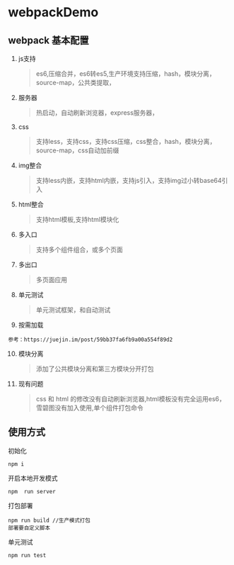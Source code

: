 # webpackDemo
## webpack 基本配置
1. js支持
    >es6,压缩合并，es6转es5,生产环境支持压缩，hash，模块分离，source-map，公共类提取，
2. 服务器
    >热启动，自动刷新浏览器，express服务器，
3. css
    >支持less，支持css，支持css压缩，css整合，hash，模块分离，source-map，css自动加前缀
4. img整合
    >支持less内嵌，支持html内嵌，支持js引入，支持img过小转base64引入
5. html整合
    >支持html模板,支持html模块化
6. 多入口
    >支持多个组件组合，或多个页面
7. 多出口
    >多页面应用
8. 单元测试
    >单元测试框架，和自动测试
9. 按需加载
```
参考：https://juejin.im/post/59bb37fa6fb9a00a554f89d2
```
10. 模块分离 
    >添加了公共模块分离和第三方模块分开打包
11. 现有问题
    >css 和 html 的修改没有自动刷新浏览器,html模板没有完全运用es6，
    雪碧图没有加入使用,单个组件打包命令
## 使用方式
 初始化
``` npm
npm i
```
开启本地开发模式
```npm
npm  run server
```
打包部署
``` npm
npm run build //生产模式打包
部署要自定义脚本
```
单元测试
```npm
npm run test
```

